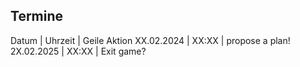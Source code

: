 Termine
-------
Datum      | Uhrzeit | Geile Aktion
XX.02.2024 | XX:XX  | propose a plan! 
2X.02.2025 | XX:XX   | Exit game? 

